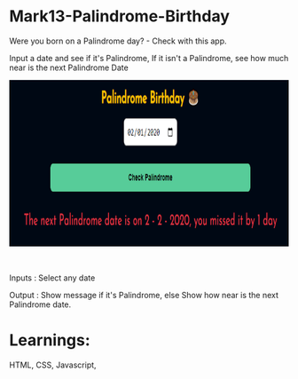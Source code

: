 # Mark13-Palindrome-Birthday
 Were you born on a Palindrome day? - Check with this app.

 Input a date and see if it's Palindrome, If it isn't a Palindrome, see how much near is the next Palindrome Date


 <p align="center">
  <a href="https://mark13-palindrome-date.netlify.app/">
    <img src="/palindrome_bday.PNG" height="300px">
  </a>
</p>

&nbsp;

Inputs : Select any date

Output : Show message if it's Palindrome, else Show how near is the next Palindrome date.

# Learnings:
HTML, CSS, Javascript, 



